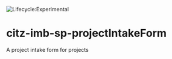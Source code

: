 ![Lifecycle:Experimental](https://img.shields.io/badge/Lifecycle-Experimental-339999)

# citz-imb-sp-projectIntakeForm
A project intake form for projects
